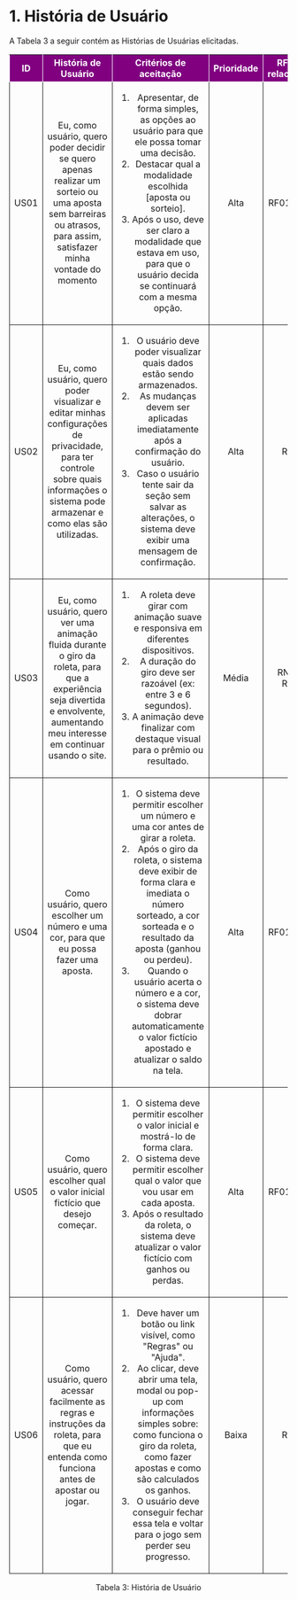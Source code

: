 # 1. História de Usuário

A Tabela 3 a seguir contém as Histórias de Usuárias elicitadas. 

<table>
    <thead>
        <tr style="background-color: purple; color: white" >
            <th style="border-style:solid;border-width:1px;text-align:center">ID</th>
            <th style="border-style:solid;border-width:1px;text-align:center">História de Usuário</th>
            <th style="border-style:solid;border-width:1px;text-align:center">Critérios de aceitação</th>
            <th style="border-style:solid;border-width:1px;text-align:center">Prioridade</th>
            <th style="border-style:solid;border-width:1px;text-align:center">RF/RNF relacionado</th>
            <th style="border-style:solid;border-width:1px;text-align:center">Story Points</th>
        </tr>
    </thead>
    <tbody>
        <tr>
            <td style="border-style:solid;border-width:1px;text-align:center;vertical-align:middle">US01</td>
            <td style="border-style:solid;border-width:1px;text-align:center;vertical-align:middle">Eu, como usuário, quero poder decidir se quero apenas realizar um sorteio ou uma aposta sem barreiras ou atrasos, para assim, satisfazer minha vontade do momento</td>
            <td style="border-style:solid;border-width:1px;text-align:center;vertical-align:middle">
              <ol>
                <li>Apresentar, de forma simples, as opções ao usuário para que ele possa tomar uma decisão.</li>
                <li>Destacar qual a modalidade escolhida [aposta ou sorteio].</li>
                <li>Após o uso, deve ser claro a modalidade que estava em uso, para que o usuário decida se continuará com a mesma opção.</li>
              </ol>
            </td>
            <td style="border-style:solid;border-width:1px;text-align:center;vertical-align:middle">Alta</td>
            <td style="border-style:solid;border-width:1px;text-align:center;vertical-align:middle">RF01, RF05</td>
            <td style="border-style:solid;border-width:1px;text-align:center;vertical-align:middle"> </td>
        </tr>
        <tr>
            <td style="border-style:solid;border-width:1px;text-align:center;vertical-align:middle">US02</td>
            <td style="border-style:solid;border-width:1px;text-align:center;vertical-align:middle">Eu, como usuário, quero poder visualizar e editar minhas configurações de privacidade, para ter controle sobre quais informações o sistema pode armazenar e como elas são utilizadas.</td>
            <td style="border-style:solid;border-width:1px;text-align:center;vertical-align:middle">
              <ol>
                <li>O usuário deve poder visualizar quais dados estão sendo armazenados.</li>
                <li>As mudanças devem ser aplicadas imediatamente após a confirmação do usuário.</li>
                <li>Caso o usuário tente sair da seção sem salvar as alterações, o sistema deve exibir uma mensagem de confirmação.</li>
              </ol>
            </td>
            <td style="border-style:solid;border-width:1px;text-align:center;vertical-align:middle">Alta</td>
            <td style="border-style:solid;border-width:1px;text-align:center;vertical-align:middle">RF06</td>
            <td style="border-style:solid;border-width:1px;text-align:center;vertical-align:middle"> </td>
        </tr>
        <tr>
            <td style="border-style:solid;border-width:1px;text-align:center;vertical-align:middle">US03</td>
            <td style="border-style:solid;border-width:1px;text-align:center;vertical-align:middle">Eu, como usuário, quero ver uma animação fluida durante o giro da roleta, para que a experiência seja divertida e envolvente, aumentando meu interesse em continuar usando o site.</td>
            <td style="border-style:solid;border-width:1px;text-align:center;vertical-align:middle">
              <ol>
                <li>A roleta deve girar com animação suave e responsiva em diferentes dispositivos.</li>
                <li>A duração do giro deve ser razoável (ex: entre 3 e 6 segundos).</li>
                <li>A animação deve finalizar com destaque visual para o prêmio ou resultado.</li>
              </ol>
            </td>
            <td style="border-style:solid;border-width:1px;text-align:center;vertical-align:middle">Média</td>
            <td style="border-style:solid;border-width:1px;text-align:center;vertical-align:middle">RNF03, RF03</td>
            <td style="border-style:solid;border-width:1px;text-align:center;vertical-align:middle"> </td>
        </tr>
        <tr>
            <td style="border-style:solid;border-width:1px;text-align:center;vertical-align:middle">US04</td>
            <td style="border-style:solid;border-width:1px;text-align:center;vertical-align:middle">Como usuário, quero escolher um número e uma cor, para que eu possa fazer uma aposta.</td>
            <td style="border-style:solid;border-width:1px;text-align:center;vertical-align:middle">
              <ol>
                <li>O sistema deve permitir escolher um número e uma cor antes de girar a roleta.</li>
                <li>Após o giro da roleta, o sistema deve exibir de forma clara e imediata o número sorteado, a cor sorteada e o resultado da aposta (ganhou ou perdeu).</li>
                <li>Quando o usuário acerta o número e a cor, o sistema deve dobrar automaticamente o valor fictício apostado e atualizar o saldo na tela.</li>
              </ol>
            </td>
            <td style="border-style:solid;border-width:1px;text-align:center;vertical-align:middle">Alta</td>
            <td style="border-style:solid;border-width:1px;text-align:center;vertical-align:middle">RF01, RF02</td>
            <td style="border-style:solid;border-width:1px;text-align:center;vertical-align:middle"> </td>
        </tr>
        <tr>
            <td style="border-style:solid;border-width:1px;text-align:center;vertical-align:middle">US05</td>
            <td style="border-style:solid;border-width:1px;text-align:center;vertical-align:middle">Como usuário, quero escolher qual o valor inicial fictício que desejo começar.</td>
            <td style="border-style:solid;border-width:1px;text-align:center;vertical-align:middle">
              <ol>
                <li>O sistema deve permitir escolher o valor inicial e mostrá-lo de forma clara.</li>
                <li>O sistema deve permitir escolher qual o valor que vou usar em cada aposta.</li>
                <li>Após o resultado da roleta, o sistema deve atualizar o valor fictício com ganhos ou perdas.</li>
              </ol>
            </td>
            <td style="border-style:solid;border-width:1px;text-align:center;vertical-align:middle">Alta</td>
            <td style="border-style:solid;border-width:1px;text-align:center;vertical-align:middle">RF01, RF02</td>
            <td style="border-style:solid;border-width:1px;text-align:center;vertical-align:middle"> </td>
        </tr>
        <tr>
            <td style="border-style:solid;border-width:1px;text-align:center;vertical-align:middle">US06</td>
            <td style="border-style:solid;border-width:1px;text-align:center;vertical-align:middle">Como usuário, quero acessar facilmente as regras e instruções da roleta, para que eu entenda como funciona antes de apostar ou jogar.</td>
            <td style="border-style:solid;border-width:1px;text-align:center;vertical-align:middle">
              <ol>
                <li>Deve haver um botão ou link visível, como "Regras" ou "Ajuda".</li>
                <li>Ao clicar, deve abrir uma tela, modal ou pop-up com informações simples sobre: como funciona o giro da roleta, como fazer apostas e como são calculados os ganhos.</li>
                <li>O usuário deve conseguir fechar essa tela e voltar para o jogo sem perder seu progresso.</li>
              </ol>
            </td>
            <td style="border-style:solid;border-width:1px;text-align:center;vertical-align:middle">Baixa</td>
            <td style="border-style:solid;border-width:1px;text-align:center;vertical-align:middle">RF07</td>
            <td style="border-style:solid;border-width:1px;text-align:center;vertical-align:middle"> </td>
        </tr>
    </tbody>
</table>

<div style="text-align: center">
<p>Tabela 3: História de Usuário</p>
</div>

